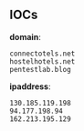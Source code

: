 
## IOCs

__domain__:

```text
connectotels.net
hostelhotels.net
pentestlab.blog
```
__ipaddress__:

```text
130.185.119.198
94.177.198.94
162.213.195.129
```